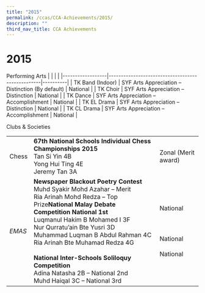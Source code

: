 ```yaml
---
title: "2015"
permalink: /ccas/CCA-Achievements/2015/
description: ""
third_nav_title: CCA Achievements
---
```

# 2015

Performing Arts
|                  |                                                  |          |
|------------------|--------------------------------------------------|----------|
| TK Band (Indoor) | SYF Arts Appreciation – Distinction (By default) | National |
| TK Choir         | SYF Arts Appreciation – Distinction              | National |
| TK Dance         | SYF Arts Appreciation – Accomplishment           | National |
| TK EL Drama      | SYF Arts Appreciation – Distinction              | National |
| TK CL Drama      | SYF Arts Appreciation – Accomplishment           | National |

Clubs & Societies

|       |            |                    |
|-------|-------|-----------------------------------------------------|
| Chess | **67th National Schools Individual Chess Championships 2015**<br>Tan Si Yin 4B<br>Yong Hui Ting 4E<br>Jeremy Tan 3A                                    | Zonal (Merit award)                                 |
| *EMAS*  | **Newspaper Blackout Poetry Contest**<br>Muhd Syakir Mohd Azahar – Merit<br>Ria Arinah Mohd Redza – Top Prize**National Malay Debate Competition National 1st**<br>Luqmanul Hakim B Mohamed I 3F<br>Nur Qurratu’ain Bte Yusri 3D<br>Muhammad Luqman B Abdul Rahman 4C<br>Ria Arinah Bte Muhamad Redza 4G<br><br>**National Inter-Schools Soliloquy Competition**<br>Adina Natasha 2B – National 2nd<br>Muhd Haiqal 3C – National 3rd | National<br><br> <br> <br>National<br> <br>National |